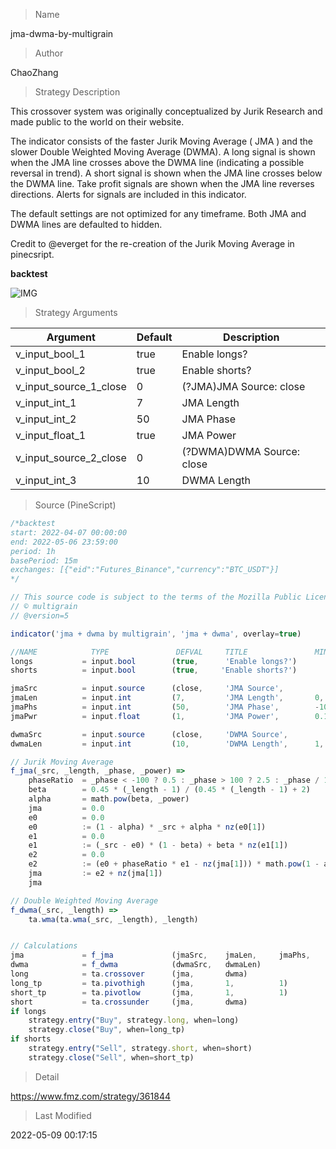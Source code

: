 
> Name

jma-dwma-by-multigrain

> Author

ChaoZhang

> Strategy Description

This crossover system was originally conceptualized by Jurik Research and made public to the world on their website.

The indicator consists of the faster Jurik Moving Average ( JMA ) and the slower Double Weighted Moving Average (DWMA). A long signal is shown when the JMA line crosses above the DWMA line (indicating a possible reversal in trend). A short signal is shown when the JMA line crosses below the DWMA line. Take profit signals are shown when the JMA line reverses directions. Alerts for signals are included in this indicator.

The default settings are not optimized for any timeframe. Both JMA and DWMA lines are defaulted to hidden.

Credit to @everget for the re-creation of the Jurik Moving Average in pinecsript.

**backtest**

 ![IMG](https://www.fmz.com/upload/asset/7e260b441ac09fdb30.png) 

> Strategy Arguments



|Argument|Default|Description|
|----|----|----|
|v_input_bool_1|true|Enable longs?|
|v_input_bool_2|true|Enable shorts?|
|v_input_source_1_close|0|(?JMA)JMA Source: close|high|low|open|hl2|hlc3|hlcc4|ohlc4|
|v_input_int_1|7|JMA Length|
|v_input_int_2|50|JMA Phase|
|v_input_float_1|true|JMA Power|
|v_input_source_2_close|0|(?DWMA)DWMA Source: close|high|low|open|hl2|hlc3|hlcc4|ohlc4|
|v_input_int_3|10|DWMA Length|


> Source (PineScript)

``` javascript
/*backtest
start: 2022-04-07 00:00:00
end: 2022-05-06 23:59:00
period: 1h
basePeriod: 15m
exchanges: [{"eid":"Futures_Binance","currency":"BTC_USDT"}]
*/

// This source code is subject to the terms of the Mozilla Public License 2.0 at https://mozilla.org/MPL/2.0/
// © multigrain
// @version=5

indicator('jma + dwma by multigrain', 'jma + dwma', overlay=true)

//NAME            TYPE               DEFVAL     TITLE               MIN     MAX         GROUP       
longs           = input.bool        (true,      'Enable longs?')
shorts          = input.bool        (true,     'Enable shorts?')

jmaSrc          = input.source      (close,     'JMA Source',                           group='JMA')
jmaLen          = input.int         (7,         'JMA Length',       0,      100,        group='JMA')
jmaPhs          = input.int         (50,        'JMA Phase',        -100,   100,        group='JMA')
jmaPwr          = input.float       (1,         'JMA Power',        0.1,                group='JMA')

dwmaSrc         = input.source      (close,     'DWMA Source',                          group='DWMA')
dwmaLen         = input.int         (10,        'DWMA Length',      1,      100,        group='DWMA')

// Jurik Moving Average
f_jma(_src, _length, _phase, _power) =>
    phaseRatio  = _phase < -100 ? 0.5 : _phase > 100 ? 2.5 : _phase / 100 + 1.5
    beta        = 0.45 * (_length - 1) / (0.45 * (_length - 1) + 2)
    alpha       = math.pow(beta, _power)
    jma         = 0.0
    e0          = 0.0
    e0          := (1 - alpha) * _src + alpha * nz(e0[1])
    e1          = 0.0
    e1          := (_src - e0) * (1 - beta) + beta * nz(e1[1])
    e2          = 0.0
    e2          := (e0 + phaseRatio * e1 - nz(jma[1])) * math.pow(1 - alpha, 2) + math.pow(alpha, 2) * nz(e2[1])
    jma         := e2 + nz(jma[1])
    jma

// Double Weighted Moving Average
f_dwma(_src, _length) =>
    ta.wma(ta.wma(_src, _length), _length)


// Calculations
jma             = f_jma             (jmaSrc,    jmaLen,     jmaPhs,     jmaPwr)
dwma            = f_dwma            (dwmaSrc,   dwmaLen)
long            = ta.crossover      (jma,       dwma) 
long_tp         = ta.pivothigh      (jma,       1,          1)              and jma > dwma
short_tp        = ta.pivotlow       (jma,       1,          1)              and jma < dwma
short           = ta.crossunder     (jma,       dwma)
if longs
    strategy.entry("Buy", strategy.long, when=long)
    strategy.close("Buy", when=long_tp)
if shorts
    strategy.entry("Sell", strategy.short, when=short)
    strategy.close("Sell", when=short_tp)

```

> Detail

https://www.fmz.com/strategy/361844

> Last Modified

2022-05-09 00:17:15
